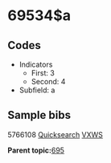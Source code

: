 # 69534$a

## Codes

-   Indicators
    -   First: 3
    -   Second: 4
-   Subfield: a

## Sample bibs

5766108 [Quicksearch](https://search.library.yale.edu/catalog/5766108) [VXWS](http://prodorbis.library.yale.edu:7014/vxws/GetHoldingsService?bibId=5766108)

**Parent topic:**[695](../../tags/695/695.md)

